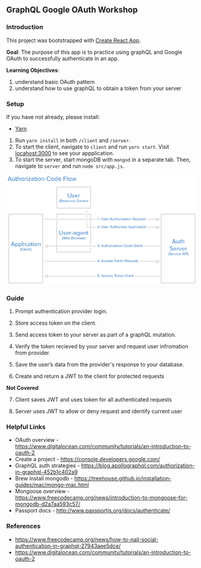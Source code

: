 ## GraphQL Google OAuth Workshop

### Introduction

This project was bootstrapped with [Create React App](https://github.com/facebookincubator/create-react-app).

**Goal**: The purpose of this app is to practice using graphQL and Google OAuth to successfully authenticate in an app.

**Learning Objectives**:

1. understand basic OAuth pattern
2. understand how to use graphQL to obtain a token from your server

### Setup

If you have not already, please install:

- [Yarn](https://yarnpkg.com/en/docs/install)

1. Run `yarn install` in both `/client` and `/server`.
2. To start the client, navigate to `client` and run `yarn start`. Visit [locahost:3000](http://localhost:3000/) to see
   your appplication.
3. To start the server, start mongoDB with `mongod` in a separate tab. Then, navigate to `server` and run `node src/app.js`.

![Auth Code Flow](./AuthCodeFlow.png)

### Guide

1. Prompt authentication provider login.

2. Store access token on the client.

3. Send access token to your server as part of a graphQL mutation.

4. Verify the token recieved by your server and request user infromation from provider.

5. Save the user’s data from the provider's response to your database.

6. Create and return a JWT to the client for protected requests

**Not Covered**

7. Client saves JWT and uses token for all authenticated requests

8. Server uses JWT to allow or deny request and identify current user

### Helpful Links

- OAuth overview - https://www.digitalocean.com/community/tutorials/an-introduction-to-oauth-2
- Create a project - https://console.developers.google.com/
- GraphQL auth strategies - https://blog.apollographql.com/authorization-in-graphql-452b1c402a9
- Brew install mongodb - https://treehouse.github.io/installation-guides/mac/mongo-mac.html
- Mongoose overview - https://www.freecodecamp.org/news/introduction-to-mongoose-for-mongodb-d2a7aa593c57/
- Passport docs - http://www.passportjs.org/docs/authenticate/

### References

- https://www.freecodecamp.org/news/how-to-nail-social-authentication-in-graphql-27943aee5dce/
- https://www.digitalocean.com/community/tutorials/an-introduction-to-oauth-2
